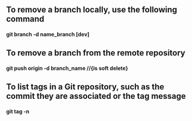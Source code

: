 ## To remove a branch locally, use the following command
#### git branch -d name_branch [dev]

## To remove a branch from the remote repository
#### git push origin -d branch_name //{is soft delete}

## To list tags in a Git repository, such as the commit they are associated or the tag message 
#### git tag -n 
